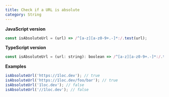 ```yaml
---
title: Check if a URL is absolute
category: String
---
```


**JavaScript version**

```js
const isAbsoluteUrl = (url) => /^[a-z][a-z0-9+.-]*:/.test(url);
```

**TypeScript version**

```js
const isAbsoluteUrl = (url: string): boolean => /^[a-z][a-z0-9+.-]*:/.test(url);
```

**Examples**

```js
isAbsoluteUrl('https://1loc.dev'); // true
isAbsoluteUrl('https://1loc.dev/foo/bar'); // true
isAbsoluteUrl('1loc.dev'); // false
isAbsoluteUrl('//1loc.dev'); // false
```
